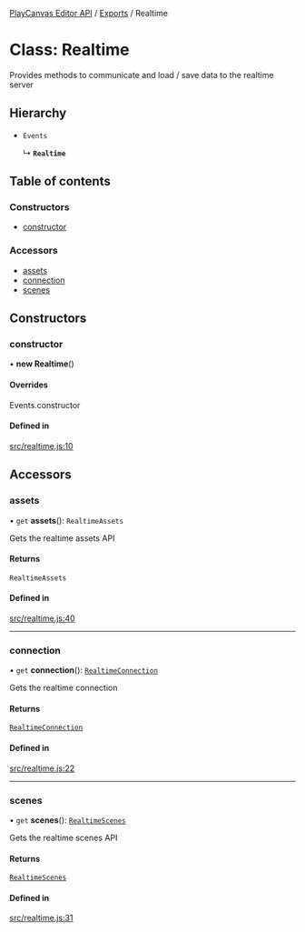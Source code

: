 [PlayCanvas Editor API](../README.md) / [Exports](../modules.md) / Realtime

# Class: Realtime

Provides methods to communicate and load / save data to the realtime server

## Hierarchy

- `Events`

  ↳ **`Realtime`**

## Table of contents

### Constructors

- [constructor](Realtime.md#constructor)

### Accessors

- [assets](Realtime.md#assets)
- [connection](Realtime.md#connection)
- [scenes](Realtime.md#scenes)

## Constructors

### constructor

• **new Realtime**()

#### Overrides

Events.constructor

#### Defined in

[src/realtime.js:10](https://github.com/playcanvas/editor-api/blob/022e512/src/realtime.js#L10)

## Accessors

### assets

• `get` **assets**(): `RealtimeAssets`

Gets the realtime assets API

#### Returns

`RealtimeAssets`

#### Defined in

[src/realtime.js:40](https://github.com/playcanvas/editor-api/blob/022e512/src/realtime.js#L40)

___

### connection

• `get` **connection**(): [`RealtimeConnection`](RealtimeConnection.md)

Gets the realtime connection

#### Returns

[`RealtimeConnection`](RealtimeConnection.md)

#### Defined in

[src/realtime.js:22](https://github.com/playcanvas/editor-api/blob/022e512/src/realtime.js#L22)

___

### scenes

• `get` **scenes**(): [`RealtimeScenes`](RealtimeScenes.md)

Gets the realtime scenes API

#### Returns

[`RealtimeScenes`](RealtimeScenes.md)

#### Defined in

[src/realtime.js:31](https://github.com/playcanvas/editor-api/blob/022e512/src/realtime.js#L31)
